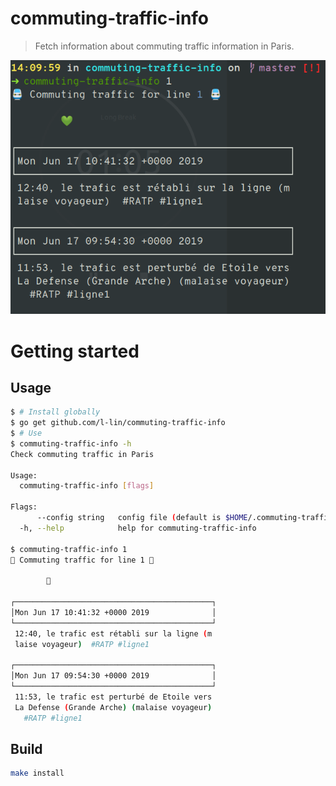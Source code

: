 # commuting-traffic-info

> Fetch information about commuting traffic information in Paris.

![commuting-traffic-info](commuting-traffic-info.png)

# Getting started
## Usage

```bash
$ # Install globally
$ go get github.com/l-lin/commuting-traffic-info
$ # Use
$ commuting-traffic-info -h
Check commuting traffic in Paris

Usage:
  commuting-traffic-info [flags]

Flags:
      --config string   config file (default is $HOME/.commuting-traffic-info.yaml)
  -h, --help            help for commuting-traffic-info

$ commuting-traffic-info 1
🚆 Commuting traffic for line 1 🚆

        💚

┌────────────────────────────────────────────┐
│Mon Jun 17 10:41:32 +0000 2019              │
└────────────────────────────────────────────┘
 12:40, le trafic est rétabli sur la ligne (m
 laise voyageur)  #RATP #ligne1

┌────────────────────────────────────────────┐
│Mon Jun 17 09:54:30 +0000 2019              │
└────────────────────────────────────────────┘
 11:53, le trafic est perturbé de Etoile vers
 La Defense (Grande Arche) (malaise voyageur)
   #RATP #ligne1
```

## Build

```bash
make install
```

